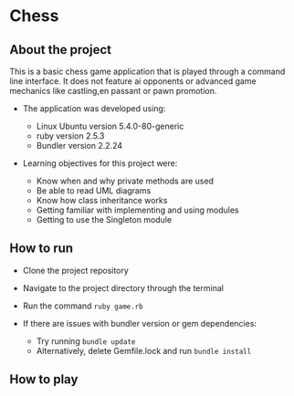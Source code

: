 # Chess

## About the project
This is a basic chess game application
that is played through a command line interface.
It does not feature ai opponents or 
advanced game mechanics like
castling,en passant or pawn promotion.

* The application was developed using:
    * Linux Ubuntu version 5.4.0-80-generic
    * ruby version 2.5.3
    * Bundler version 2.2.24

* Learning objectives for this project were:  
    * Know when and why private methods are used
    * Be able to read UML diagrams
    * Know how class inheritance works
    * Getting familiar with implementing and using modules
    * Getting to use the Singleton module

## How to run

* Clone the project repository
* Navigate to the project directory through the terminal
* Run the command `ruby game.rb`

* If there are issues with bundler version or gem dependencies:
    * Try running `bundle update`
    * Alternatively, delete Gemfile.lock and run `bundle install`

## How to play


